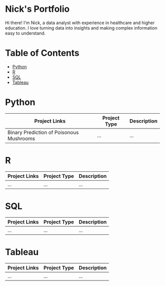 # Nick's Portfolio

Hi there! I'm Nick, a data analyst with experience in healthcare and higher education. I love turning data into insights and making complex information easy to understand.

# Table of Contents
- [Python](#python)
- [R](#r)
- [SQL](#sql)
- [Tableau](#tableau)

# Python
| Project Links  | Project Type  |  Description  |
| -------------- | ------------- | ------------- |
| Binary Prediction of Poisonous Mushrooms  | ...  | ...  |

# R
| Project Links  | Project Type  |  Description  |
| -------------- | ------------- | ------------- |
| ...  | ...  | ...  |

# SQL
| Project Links  | Project Type  |  Description  |
| -------------- | ------------- | ------------- |
| ...  | ...  | ...  |

# Tableau
| Project Links  | Project Type  |  Description  |
| -------------- | ------------- | ------------- |
| ...  | ...  | ...  |


<!--
**nmartin812/nmartin812** is a ✨ _special_ ✨ repository because its `README.md` (this file) appears on your GitHub profile.

Here are some ideas to get you started:

- 🔭 I’m currently working on ...
- 🌱 I’m currently learning ...
- 👯 I’m looking to collaborate on ...
- 🤔 I’m looking for help with ...
- 💬 Ask me about ...
- 📫 How to reach me: ...
- 😄 Pronouns: ...
- ⚡ Fun fact: ...
-->
